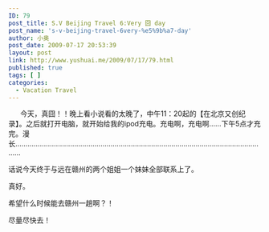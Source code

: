 ```yaml
---
ID: 79
post_title: S.V Beijing Travel 6:Very 囧 day
post_name: 's-v-beijing-travel-6very-%e5%9b%a7-day'
author: 小奥
post_date: 2009-07-17 20:53:39
layout: post
link: http://www.yushuai.me/2009/07/17/79.html
published: true
tags: [ ]
categories:
  - Vacation Travel
---
```

      今天，真囧！！晚上看小说看的太晚了，中午11：20起的【在北京又创纪录】。之后就打开电脑，就开始给我的ipod充电。充电啊，充电啊……下午5点才充完。漫长………………………………………………………………………………………………………………

话说今天终于与远在赣州的两个姐姐一个妹妹全部联系上了。

真好。

希望什么时候能去赣州一趟啊？！

尽量尽快去！